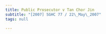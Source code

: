 ```yaml
---
title: Public Prosecutor v Tan Chor Jin
subtitle: "[2007] SGHC 77 / 22\_May\_2007"
tags: null

---
```


